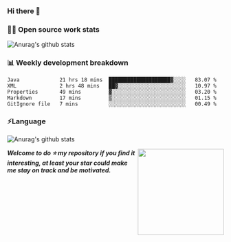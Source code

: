 

### Hi there 👋
### 👨‍💻 Open source work stats
![Anurag's github stats](https://github-readme-stats.vercel.app/api?username=wyndem&show_icons=true&theme=radical)

### 📊 Weekly development breakdown
<!--START_SECTION:waka-->
```text
Java             21 hrs 18 mins  ████████████████████▓░░░░   83.07 % 
XML              2 hrs 48 mins   ██▓░░░░░░░░░░░░░░░░░░░░░░   10.97 % 
Properties       49 mins         ▓░░░░░░░░░░░░░░░░░░░░░░░░   03.20 % 
Markdown         17 mins         ▒░░░░░░░░░░░░░░░░░░░░░░░░   01.15 % 
GitIgnore file   7 mins          ░░░░░░░░░░░░░░░░░░░░░░░░░   00.49 % 
```
<!--END_SECTION:waka-->


### ⚡Language
![Anurag's github stats](https://github-readme-stats.vercel.app/api/top-langs/?username=wyndem&layout=compact&hide_border=true&langs_count=10)



<img align='right' src='https://octodex.github.com/images/hula_loop_octodex03.gif' width='200"'>


***Welcome to do ⭐ my repository if you find it interesting, at least your star could make me stay on track and be motivated.***







<!--
**wyndem/wyndem** is a ✨ _special_ ✨ repository because its `README.md` (this file) appears on your GitHub profile.

Here are some ideas to get you started:

- 🔭 I’m currently working on ...
- 🌱 I’m currently learning ...
- 👯 I’m looking to collaborate on ...
- 🤔 I’m looking for help with ...
- 💬 Ask me about ...
- 📫 How to reach me: ...
- 😄 Pronouns: ...
- ⚡ Fun fact: ...
-->
